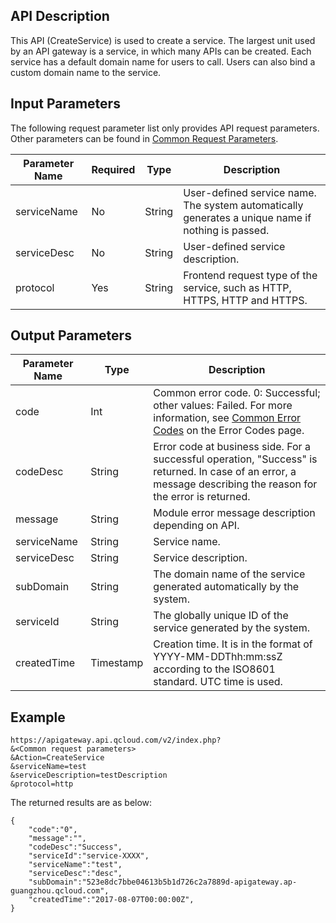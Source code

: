 ## API Description

This API (CreateService) is used to create a service.
The largest unit used by an API gateway is a service, in which many APIs can be created. Each service has a default domain name for users to call. Users can also bind a custom domain name to the service.

## Input Parameters

The following request parameter list only provides API request parameters. Other parameters can be found in [Common Request Parameters](/document/api/213/6976).

| Parameter Name | Required | Type | Description |
| ----------- | ------ | ------ | -------------------------------- |
| serviceName | No | String | User-defined service name. The system automatically generates a unique name if nothing is passed. |
| serviceDesc | No | String | User-defined service description. |
| protocol | Yes |String | Frontend request type of the service, such as HTTP, HTTPS, HTTP and HTTPS. |

## Output Parameters
| Parameter Name | Type | Description |
| ----------- | --------- | ---------------------------------------- |
| code | Int | Common error code. 0: Successful; other values: Failed. For more information, see <a href="https://intl.cloud.tencent.com/document/product/377/8946" title="Common Error Codes">Common Error Codes</a> on the Error Codes page. |
| codeDesc | String | Error code at business side. For a successful operation, "Success" is returned. In case of an error, a message describing the reason for the error is returned. |
| message | String | Module error message description depending on API. |
| serviceName | String | Service name. |
| serviceDesc | String | Service description. |
| subDomain | String | The domain name of the service generated automatically by the system. |
| serviceId | String | The globally unique ID of the service generated by the system. |
| createdTime | Timestamp | Creation time. It is in the format of YYYY-MM-DDThh:mm:ssZ according to the ISO8601 standard. UTC time is used. |

## Example 
```
https://apigateway.api.qcloud.com/v2/index.php?
&<Common request parameters>
&Action=CreateService
&serviceName=test
&serviceDescription=testDescription
&protocol=http
```
The returned results are as below:
```
{
    "code":"0",
    "message":"",
    "codeDesc":"Success",
	"serviceId":"service-XXXX",      
    "serviceName":"test",
	"serviceDesc":"desc",
	"subDomain":"523e8dc7bbe04613b5b1d726c2a7889d-apigateway.ap-guangzhou.qcloud.com",
	"createdTime":"2017-08-07T00:00:00Z",
}
```





